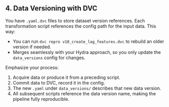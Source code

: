## 4. Data Versioning with DVC

You have `.yaml.dvc` files to store dataset version references. Each transformation script references the config path for the input data. This way:
- You can run `dvc repro v10_create_lag_features.dvc` to rebuild an older version if needed.
- Merges seamlessly with your Hydra approach, so you only update the `data_versions` config for changes.

Emphasize your process:
1. Acquire data or produce it from a preceding script.  
2. Commit data to DVC, record it in the config.  
3. The new `.yaml` under `data_versions/` describes that new data version.  
4. All subsequent scripts reference the data version name, making the pipeline fully reproducible.
